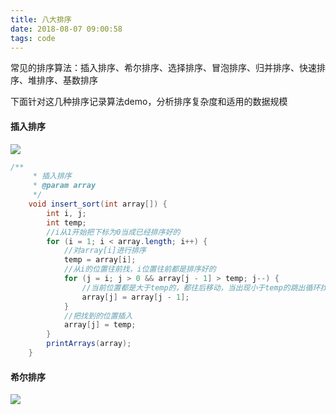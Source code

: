 ```yaml
---
title: 八大排序
date: 2018-08-07 09:00:58
tags: code
---
```


常见的排序算法：插入排序、希尔排序、选择排序、冒泡排序、归并排序、快速排序、堆排序、基数排序

下面针对这几种排序记录算法demo，分析排序复杂度和适用的数据规模

#### 插入排序

![](https://wx3.sinaimg.cn/large/c1b251b3gy1fu16roo2jqg208c050q55.gif)

```java
/**
	 * 插入排序
	 * @param array
	 */
	void insert_sort(int array[]) {
		int i, j;
		int temp;
		//i从1开始把下标为0当成已经排序好的
		for (i = 1; i < array.length; i++) {
			//对array[i]进行排序
			temp = array[i];
			//从i的位置往前找，i位置往前都是排序好的
			for (j = i; j > 0 && array[j - 1] > temp; j--) {
				//当前位置都是大于temp的，都往后移动，当出现小于temp的跳出循环找到位置
				array[j] = array[j - 1];
			}
			//把找到的位置插入
			array[j] = temp;
		}
		printArrays(array);
	}
```

#### 希尔排序



![](https://ws4.sinaimg.cn/large/c1b251b3gy1fu181rjfcmg207p09kwys.gif)
























